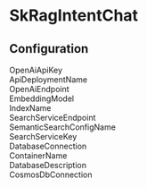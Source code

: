 # SkRagIntentChat

## Configuration
OpenAiApiKey<br/>
ApiDeploymentName<br/>
OpenAiEndpoint<br/>
EmbeddingModel<br/>
IndexName<br/>
SearchServiceEndpoint<br/>
SemanticSearchConfigName<br/>
SearchServiceKey<br/>
DatabaseConnection<br/>
ContainerName<br/>
DatabaseDescription<br/>
CosmosDbConnection
